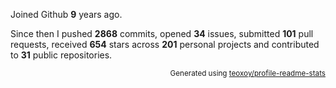 Joined Github **9** years ago.

Since then I pushed **2868** commits, opened **34** issues, submitted **101** pull requests, received **654** stars across **201** personal projects and contributed to **31** public repositories.

<p align="right"><sub>Generated using <a href="https://github.com/marketplace/actions/profile-readme-stats">teoxoy/profile-readme-stats</a></sub></p>
